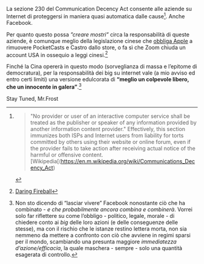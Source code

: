 La sezione 230 del Communication Decency Act consente alle aziende su Internet di proteggersi in maniera quasi automatica dalle cause[^1]. Anche Facebook.

Per quanto questo possa *”creare mostri”* circa la responsabilità di queste aziende, è comunque meglio della legislazione cinese che [obbliga Apple](https://www.theverge.com/2020/6/11/21287436/pocket-casts-castro-china-apple-government-pressure) a rimuovere PocketCasts e Castro dallo store, o fa sì che Zoom chiuda un account USA in ossequio a leggi cinesi.[^2]

Finché la Cina opererà in questo modo (sorveglianza di massa e l’epitome di democratura), per la responsabilità dei big su internet vale (a mio avviso ed entro certi limiti) una versione edulcorata di **“meglio un colpevole libero, che un innocente in galera”**.[^3]

Stay Tuned, Mr.Frost 

[^1]: > "No provider or user of an interactive computer service shall be treated as the publisher or speaker of any information provided by another information content provider." Effectively, this section immunizes both ISPs and Internet users from liability for torts committed by others using their website or online forum, even if the provider fails to take action after receiving actual notice of the harmful or offensive content.
[Wikipedia[(https://en.m.wikipedia.org/wiki/Communications_Decency_Act)

[^2]: [Daring Fireball](https://www.axios.com/zoom-closes-chinese-user-account-tiananmen-square-f218fed1-69af-4bdd-aac4-7eaf67f34084.html)

[^3]: Non sto dicendo di “lasciar vivere” Facebook nonostante ciò che ha combinato - *e che probabilmente ancora combina e combinerà*.
Vorrei solo far riflettere su come l’obbligo - politico, legale, morale - di chiedere conto ai *big* delle loro azioni (e delle conseguenze delle stesse), ma con il rischio che le istanze restino lettera morta, non sia nemmeno da mettere a confronto con ciò che avviene in regimi sparsi per il mondo, scambiando una presunta maggiore *immediatezza d’azione/efficacia*, la quale maschera - sempre - solo una quantità esagerata di controllo.